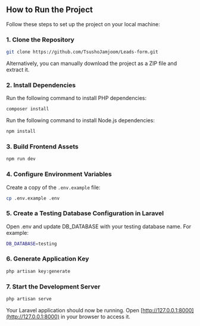 ## How to Run the Project

Follow these steps to set up the project on your local machine:

### 1. Clone the Repository
```bash
git clone https://github.com/TsushoJamjoom/Leads-form.git
```
Alternatively, you can manually download the project as a ZIP file and extract it.

### 2. Install Dependencies
Run the following command to install PHP dependencies:
```bash
composer install
```

Run the following command to install Node.js dependencies:
```bash
npm install
```

### 3. Build Frontend Assets
```bash
npm run dev
```

### 4. Configure Environment Variables
Create a copy of the `.env.example` file:
```bash
cp .env.example .env
```

### 5. Create a Testing Database Configuration in Laravel

Open .env and update DB_DATABASE with your testing database name. For example:
```bash
DB_DATABASE=testing
```

### 6. Generate Application Key
```bash
php artisan key:generate
```

### 7. Start the Development Server
```bash
php artisan serve
```

Your Laravel application should now be running. Open [http://127.0.0.1:8000](http://127.0.0.1:8000) in your browser to access it.
